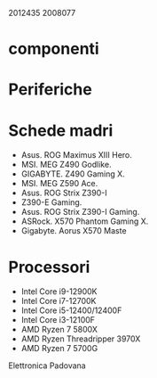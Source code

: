 2012435
2008077

# componenti

# Periferiche

# Schede madri
- Asus. ROG Maximus XIII Hero.
- MSI. MEG Z490 Godlike.
- GIGABYTE. Z490 Gaming X.
- MSI. MEG Z590 Ace.
- Asus. ROG Strix Z390-I 
- Z390-E Gaming.
- Asus. ROG Strix Z390-I Gaming.
- ASRock. X570 Phantom Gaming X.
- Gigabyte. Aorus X570 Maste

# Processori

- Intel Core i9-12900K
- Intel Core i7-12700K
- Intel Core i5-12400/12400F
- Intel Core i3-12100F
- AMD Ryzen 7 5800X
- AMD Ryzen Threadripper 3970X
- AMD Ryzen 7 5700G

Elettronica Padovana